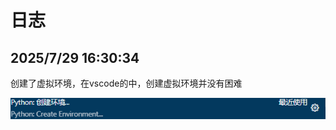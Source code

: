 # 日志

## 2025/7/29 16:30:34 

创建了虚拟环境，在vscode的中，创建虚拟环境并没有困难 

![venv环境](https://github.com/namehart/works/blob/main/pic/%E5%B1%8F%E5%B9%95%E6%88%AA%E5%9B%BE%202025-07-29%20163138.png?raw=true)

